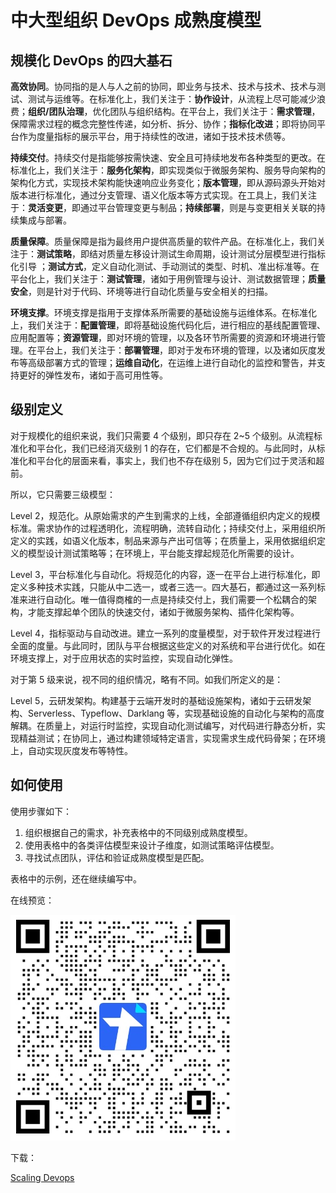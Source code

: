 # 中大型组织 DevOps 成熟度模型 

## 规模化 DevOps 的四大基石

**高效协同**。协同指的是人与人之前的协同，即业务与技术、技术与技术、技术与测试、测试与运维等。在标准化上，我们关注于：**协作设计**，从流程上尽可能减少浪费；**组织/团队治理**，优化团队与组织结构。在平台上，我们关注于：**需求管理**，保障需求过程的概念完整性传递，如分析、拆分、协作；**指标化改进**；即将协同平台作为度量指标的展示平台，用于持续性的改进，诸如于技术技术债等。

**持续交付**。持续交付是指能够按需快速、安全且可持续地发布各种类型的更改。在标准化上，我们关注于：**服务化架构**，即实现类似于微服务架构、服务导向架构的架构化方式，实现技术架构能快速响应业务变化；**版本管理**，即从源码源头开始对版本进行标准化，通过分支管理、语义化版本等方式实现。在工具上，我们关注于：**灵活变更**，即通过平台管理变更与制品；**持续部署**，则是与变更相关关联的持续集成与部署。

**质量保障**。质量保障是指为最终用户提供高质量的软件产品。在标准化上，我们关注于：**测试策略**，即结对质量左移设计测试生命周期，设计测试分层模型进行指标化引导 ；**测试方式**，定义自动化测试、手动测试的类型、时机、准出标准等。在平台化上，我们关注于：**测试管理**，诸如于用例管理与设计、测试数据管理；**质量安全**，则是针对于代码、环境等进行自动化质量与安全相关的扫描。

**环境支撑**。环境支撑是指用于支撑体系所需要的基础设施与运维体系。在标准化上，我们关注于：**配置管理**，即将基础设施代码化后，进行相应的基线配置管理、应用配置等；**资源管理**，即对环境的管理，以及各环节所需要的资源和环境进行管理。在平台上，我们关注于：**部署管理**，即对于发布环境的管理，以及诸如灰度发布等高级部署方式的管理；**运维自动化**，在运维上进行自动化的监控和警告，并支持更好的弹性发布，诸如于高可用性等。


## 级别定义

对于规模化的组织来说，我们只需要 4 个级别，即只存在 2~5 个级别。从流程标准化和平台化，我们已经消灭级别 1 的存在，它们都是不合规的。与此同时，从标准化和平台化的层面来看，事实上，我们也不存在级别 5，因为它们过于灵活和超前。

所以，它只需要三级模型：

Level 2，规范化。从原始需求的产生到需求的上线，全部遵循组织内定义的规模标准。需求协作的过程透明化，流程明确，流转自动化；持续交付上，采用组织所定义的实践，如语义化版本，制品来源与产出可信等；在质量上，采用依据组织定义的模型设计测试策略等；在环境上，平台能支撑起规范化所需要的设计。

Level 3，平台标准化与自动化。将规范化的内容，逐一在平台上进行标准化，即定义多种技术实践，只能从中二选一，或者三选一。四大基石，都通过这一系列标准来进行自动化。唯一值得商榷的一点是持续交付上，我们需要一个松耦合的架构，才能支撑起单个团队的快速交付，诸如于微服务架构、插件化架构等。

Level 4，指标驱动与自动改进。建立一系列的度量模型，对于软件开发过程进行全面的度量。与此同时，团队与平台根据这些定义的对系统和平台进行优化。如在环境支撑上，对于应用状态的实时监控，实现自动化弹性。

对于第 5 级来说，视不同的组织情况，略有不同。如我们所定义的是：

Level 5，云研发架构。构建基于云端开发时的基础设施架构，诸如于云研发架构、Serverless、Typeflow、Darklang 等，实现基础设施的自动化与架构的高度解耦。在质量上，对运行时监控，实现自动化测试编写，对代码进行静态分析，实现精益测试；在协同上，通过构建领域特定语言，实现需求生成代码骨架；在环境上，自动实现灰度发布等特性。

## 如何使用

使用步骤如下：

1. 组织根据自己的需求，补充表格中的不同级别成熟度模型。
2. 使用表格中的各类评估模型来设计子维度，如测试策略评估模型。
3. 寻找试点团队，评估和验证成熟度模型是匹配。

表格中的示例，还在继续编写中。

在线预览：

![QQ Document](images/qq-docs.jpg)

下载：

[Scaling Devops](scaling-devops.xlsx)


